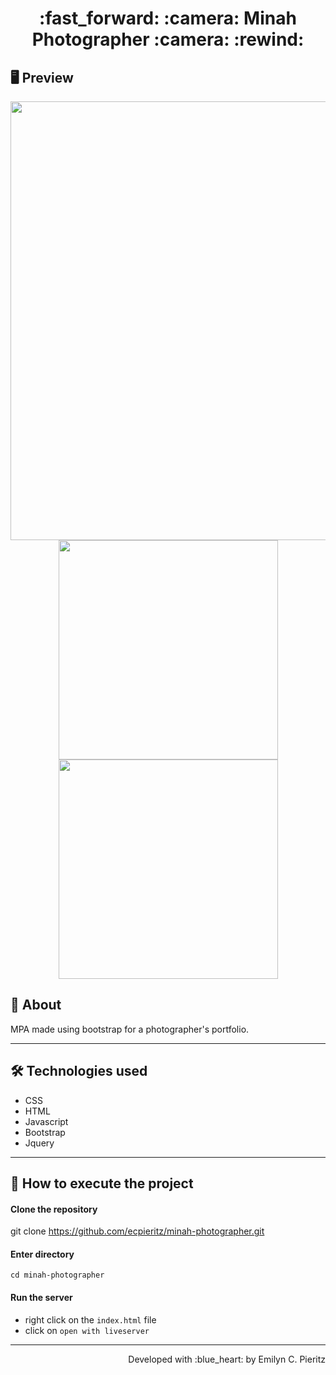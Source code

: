 <h1 align = "center"> :fast_forward: :camera: Minah Photographer :camera: :rewind: </h1>

## 🖥 Preview
<p align = "center">
  <img src = "https://github.com/ecpieritz/x" width = "702" height = "auto">
  <img src = "https://github.com/ecpieritz/x" width = "351" height = "auto">
  <img src = "https://github.com/ecpieritz/x" width = "351" height = "auto">
</p>

## 📖 About
<p>MPA made using bootstrap for a photographer's portfolio.</p>

---

## 🛠 Technologies used
- CSS
- HTML
- Javascript
- Bootstrap
- Jquery

---


## 🚀 How to execute the project
#### Clone the repository
git clone https://github.com/ecpieritz/minah-photographer.git

#### Enter directory
`cd minah-photographer`

#### Run the server
- right click on the `index.html` file
- click on `open with liveserver`

---
<p align = "right">Developed with :blue_heart: by Emilyn C. Pieritz</p>


